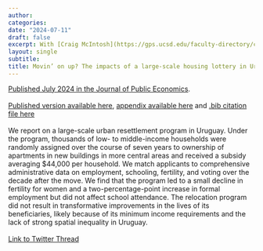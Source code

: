 ```yaml
---
author:
categories:
date: "2024-07-11"
draft: false
excerpt: With [Craig McIntosh](https://gps.ucsd.edu/faculty-directory/craig-mcintosh.html), [Felipe Monestier](https://cienciassociales.edu.uy/departamento-de-ciencia-politica/felipe-monestier/); [Rafael Piñeiro-Rodríguez](https://snfagora.jhu.edu/person/rafael-pineiro-rodriguez/); [Fernando Rosenblatt](https://fernandorosenblatt.com/); [Guadalupe Tuñón](http://www.guadalupetunon.com/). [Published July 2024 in the Journal of Public Economics](https://www.sciencedirect.com/science/article/abs/pii/S0047272724000744)
layout: single
subtitle: 
title: Movin’ on up? The impacts of a large-scale housing lottery in Uruguay
---
```


[Published July 2024 in the Journal of Public Economics](https://www.sciencedirect.com/science/article/abs/pii/S0047272724000744). \
\
[Published version available here](https://vincentarmentano.com/research/mvotma/armentanov_movinonup_jpubeshort.pdf), [appendix available here](https://vincentarmentano.com/research/mvotma/armentanov_movinonup_appendix.pdf) and [.bib citation file here](https://vincentarmentano.com/research/mvotma/S0047272724000744.bib)  \
\
We report on a large-scale urban resettlement program in Uruguay. Under the program, thousands of low- to middle-income households were randomly assigned over the course of seven years to ownership of apartments in new buildings in more central areas and received a subsidy averaging $44,000 per household. We match applicants to comprehensive administrative data on employment, schooling, fertility, and voting over the decade after the move. We find that the program led to a small decline in fertility for women and a two-percentage-point increase in formal employment but did not affect school attendance. The relocation program did not result in transformative improvements in the lives of its beneficiaries, likely because of its minimum income requirements and the lack of strong spatial inequality in Uruguay. \
\
[Link to Twitter Thread](https://x.com/JPubEcon/status/1811586460765794314)


